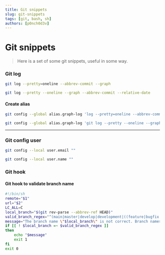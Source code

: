 ```yaml
---
title: Git snippets
slug: git-snippets
tags: [git, bash, sh]
authors: [p0nch0d3v]
---
```

# Git snippets
> Here is a set of some git snippets, useful in some way.

### Git log
```bash
git log --pretty=oneline --abbrev-commit --graph
```
```bash
git log --pretty --oneline --graph --abbrev-commit --relative-date
```
#### Create alias 
```bash
git config --global alias.graph-log 'log --pretty=oneline --abbrev-commit --graph'
```
```bash
git config --global alias.graph-log 'git log --pretty --oneline --graph --abbrev-commit --relative-date'
```
---
### Git config user
```bash
git config --local user.email ""
```
```bash
git config --local user.name ""
```

### Git hook
#### Git hook to validate branch name
```bash
#!/bin/sh
remote="$1"
url="$2"
LC_ALL=C
local_branch="$(git rev-parse --abbrev-ref HEAD)"
valid_branch_regex="^(main|master|develop|development|((feature|bugfix|bug-fix|bug|fix|release|hotfix|hot-fix)+\/{1,1}[a-zA-Z0-9_.-]+))$"
message="The branch name \"$local_branch\" is not correct. Branch names must accomplish the following convention: \"$valid_branch_regex\". The branch should be renamed a valid name and try again."
if [[ ! $local_branch =~ $valid_branch_regex ]]
then
    echo "$message"
    exit 1
fi
exit 0
```
